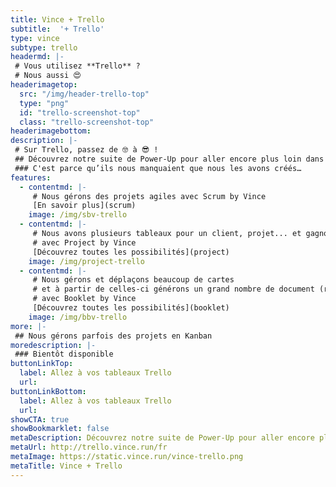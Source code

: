 ```yaml
---
title: Vince + Trello
subtitle:  '+ Trello'
type: vince
subtype: trello
headermd: |-
 # Vous utilisez **Trello** ?
 # Nous aussi 😍
headerimagetop: 
  src: "/img/header-trello-top"
  type: "png"
  id: "trello-screenshot-top"
  class: "trello-screenshot-top"
headerimagebottom: 
description: |-
 # Sur Trello, passez de 🤓 à 😎 !
 ## Découvrez notre suite de Power-Up pour aller encore plus loin dans la gestion de vos projets avec Trello.
 ### C'est parce qu’ils nous manquaient que nous les avons créés…
features:
  - contentmd: |-
     # Nous gérons des projets agiles avec Scrum by Vince
     [En savoir plus](scrum)
    image: /img/sbv-trello
  - contentmd: |-
     # Nous avons plusieurs tableaux pour un client, projet... et gagnons beaucoup de temps à basculer entre eux
     # avec Project by Vince
     [Découvrez toutes les possibilités](project)
    image: /img/project-trello
  - contentmd: |-
     # Nous gérons et déplaçons beaucoup de cartes 
     # et à partir de celles-ci générons un grand nombre de document (release notes, Excel…)
     # avec Booklet by Vince
     [Découvrez toutes les possibilités](booklet)
    image: /img/bbv-trello
more: |-
 ## Nous gérons parfois des projets en Kanban
moredescription: |- 
 ### Bientôt disponible
buttonLinkTop:
  label: Allez à vos tableaux Trello
  url: 
buttonLinkBottom:
  label: Allez à vos tableaux Trello
  url: 
showCTA: true
showBookmarklet: false
metaDescription: Découvrez notre suite de Power-Up pour aller encore plus loin dans la gestion de vos projets avec Trello.
metaUrl: http://trello.vince.run/fr
metaImage: https://static.vince.run/vince-trello.png
metaTitle: Vince + Trello
---
```


